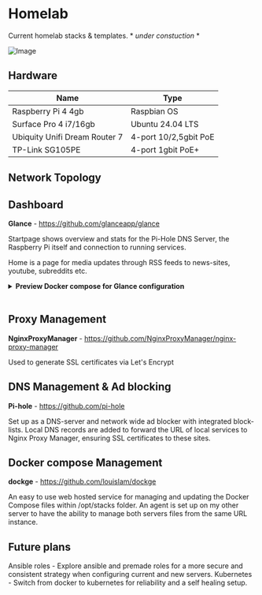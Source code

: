 # Homelab
Current homelab stacks &amp; templates. * *under constuction* *

![Image](https://github.com/user-attachments/assets/68152526-87da-42fc-990e-55f42e004993)

## Hardware

| Name  | Type |
| ------------- | ------------- |
| Raspberry Pi 4 4gb  | Raspbian OS  |
| Surface Pro 4 i7/16gb |  Ubuntu 24.04 LTS  |
| Ubiquity Unifi Dream Router 7  | 4-port 10/2,5gbit PoE |
| TP-Link SG105PE |  4-port 1gbit PoE+  |


## Network Topology


## Dashboard
**Glance** - https://github.com/glanceapp/glance

Startpage shows overview and stats for the Pi-Hole DNS Server, the Raspberry Pi itself and connection to running services.

Home is a page for media updates through RSS feeds to news-sites, youtube, subreddits etc.

<details>
<summary><strong>Preview Docker compose for Glance configuration</strong></summary>
<br>
  
```yaml
  - name: Startpage
    width: slim
    hide-desktop-navigation: false
    center-vertically: true
    columns:

      - size: small
        widgets:
          - type: dns-stats
            service: pihole-v6
            url: http://${SERVER_IP}:${PIHOLE_PORT}
            password: ${PIHOLE_PASSWORD}
            hour-format: 24h

          - type: server-stats
            servers:
              - type: local
                name: Raspberry Pi

      - size: full
        widgets:
          - type: search
            autofocus: true
            search-engine: https://kagi.com/search?q={QUERY}
            new-tab: true
            bangs:
              - title: YouTube
                shortcut: "!yt"
                url: https://www.youtube.com/results?search_query={QUERY}
              - title: Github
                shortcut: "!gh"
                url: https://github.com/search?q={QUERY}&type=repositories

          - type: monitor
            cache: 1m
            title: Services
            sites:
              - title: Pi-Hole
                url: https://pihole${SERVER_URL}/admin/login
                check-url: http://${SERVER_IP}:${PIHOLE_PORT}/admin/
                icon: di:pi-hole

              - title: NGINX Proxy Manager
                url: https://npm${SERVER_URL}/
                check-url: http://${SERVER_IP}:${NPM_PORT}
                icon: di:nginx

              - title: Actual Budget
                url: https://actual${SERVER_URL}/
                check-url: http://${SERVER_IP}:${ACTUAL_BUDGET_PORT}
                icon: di:actual-budget
                
```
</details>
<br>


## Proxy Management

**NginxProxyManager** - https://github.com/NginxProxyManager/nginx-proxy-manager

Used to generate SSL certificates via Let's Encrypt 

## DNS Management & Ad blocking
**Pi-hole** - https://github.com/pi-hole

Set up as a DNS-server and network wide ad blocker with integrated block-lists. Local DNS records are added to forward the 
URL of local services to Nginx Proxy Manager, ensuring SSL certificates to these sites. 

## Docker compose Management
**dockge** - https://github.com/louislam/dockge

An easy to use web hosted service for managing and updating the Docker Compose files within /opt/stacks folder. An agent is set up on my other server
to have the ability to manage both servers files from the same URL instance. 



## Future plans

Ansible roles - Explore ansible and premade roles for a more secure and consistent strategy when configuring current and new servers. 
Kubernetes - Switch from docker to kubernetes for reliability and a self healing setup. 



